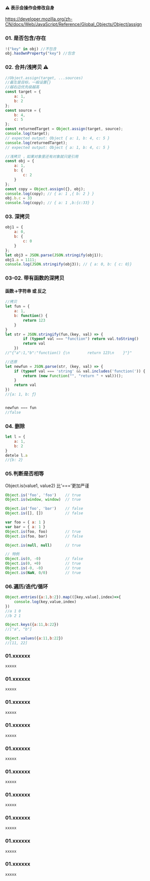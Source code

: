 #### ⚠️ 表示会操作会修改自身

https://developer.mozilla.org/zh-CN/docs/Web/JavaScript/Reference/Global_Objects/Object/assign

<!-- Object.entries('foo')  -->


### 01. 是否包含/存在

``` javascript
!("key" in obj) //不包含
obj.hasOwnProperty("key") //包含
```

### 02. 合并/浅拷贝 ⚠️

``` javascript
//Object.assign(target, ...sources)
//最左是目标，一般设置{}
//越右边优先级越高
const target = {
    a: 1,
    b: 2
};
const source = {
    b: 4,
    c: 5
};
const returnedTarget = Object.assign(target, source);
console.log(target);
// expected output: Object { a: 1, b: 4, c: 5 }
console.log(returnedTarget);
// expected output: Object { a: 1, b: 4, c: 5 }

//浅拷贝 ，如果对象里还有对象就只是引用
const obj = {
    a: 1,
    b: {
        c: 2
    }
};
const copy = Object.assign({}, obj);
console.log(copy); // { a: 1 ,{ b: 2 } }
obj.b.c = 33
console.log(copy); // { a: 1 ,b:{c:33} }
```

### 03. 深拷贝

``` javascript
obj1 = {
    a: 0,
    b: {
        c: 0
    }
};
let obj3 = JSON.parse(JSON.stringify(obj1));
obj1.a = 1111;
console.log(JSON.stringify(obj3)); // { a: 0, b: { c: 0}}
```

### 03-02. 带有函数的深拷贝

#### 函数->字符串 或 反之

``` javascript
//拷贝
let fun = {
    a: 1,
    b: function() {
        return 123
    }
}
let str = JSON.stringify(fun,(key, val) => {
        if (typeof val === "function") return val.toString()
        return val
    })
//"{"a":1,"b":"function() {\n        return 123\n    }"}"

//还原
let newfun = JSON.parse(str, (key, val) => {
    if (typeof val === 'string' && val.includes('function(')) {
        return (new Function("", "return " + val))();
    }
    return val
})
//{a: 1, b: ƒ}


newfun === fun
//false
```

### 04. 删除

``` javascript
let l = {
    a: 1,
    b: 2
}
detele l.a
//{b: 2}
```

### 05.判断是否相等
Object.is(value1, value2)
比‘===’更加严谨

``` javascript
Object.is('foo', 'foo')    // true
Object.is(window, window)  // true

Object.is('foo', 'bar')    // false
Object.is([], [])          // false

var foo = { a: 1 }
var bar = { a: 1 }
Object.is(foo, foo)        // true
Object.is(foo, bar)        // false

Object.is(null, null)      // true

// 特例
Object.is(0, -0)           // false
Object.is(0, +0)           // true
Object.is(-0, -0)          // true
Object.is(NaN, 0/0)        // true
```

### 06.遍历/迭代/循环

``` javascript
Object.entries({a:1,b:2}).map(([key,value],index)=>{
	console.log(key,value,index)
})
//a 1 0
//b 2 1

Object.keys({a:11,b:22})
//["a", "b"]

Object.values({a:11,b:22})
//[11, 22]
```

### 01.xxxxxx

``` javascript
xxxxx
```

### 01.xxxxxx

``` javascript
xxxxx
```

### 01.xxxxxx

``` javascript
xxxxx
```

### 01.xxxxxx

``` javascript
xxxxx
```

### 01.xxxxxx

``` javascript
xxxxx
```

### 01.xxxxxx

``` javascript
xxxxx
```

### 01.xxxxxx

``` javascript
xxxxx
```

### 01.xxxxxx

``` javascript
xxxxx
```

### 01.xxxxxx

``` javascript
xxxxx
```

### 01.xxxxxx

``` javascript
xxxxx
```

